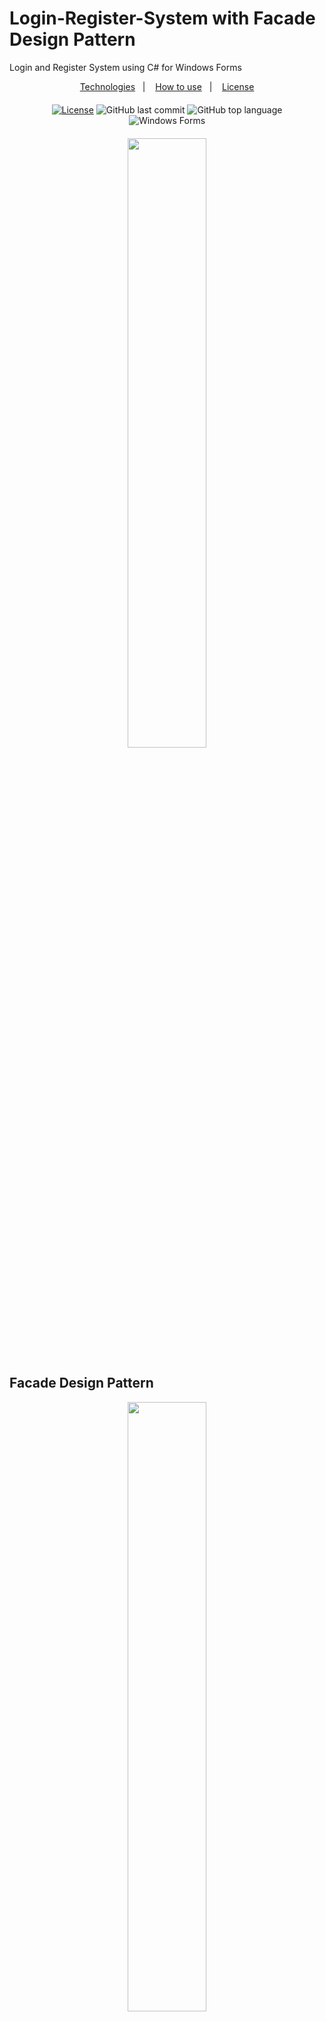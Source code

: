 # Login-Register-System with Facade Design Pattern
Login and Register System using C# for Windows Forms

<p align="center">
  <a href="#-technologies">Technologies</a>&nbsp;&nbsp;&nbsp;|&nbsp;&nbsp;&nbsp;
  <a href="#-how-to-use">How to use</a>&nbsp;&nbsp;&nbsp;|&nbsp;&nbsp;&nbsp;
  <a href="#-license">License</a>
</p>
<div align="center" style="margin: 20px; text-align: center">

  [![License](http://img.shields.io/:license-mit-blue.svg?style=flat-square)](https://github.com/ernestocasanova/LoginRegisterSystem/blob/main/LICENSE)
  ![GitHub last commit](https://img.shields.io/github/last-commit/ernestocasanova/LoginRegisterSystem?style=flat-square)
  ![GitHub top language](https://img.shields.io/github/languages/top/ernestocasanova/LoginRegisterSystem?style=flat-square)
![Windows Forms](https://img.shields.io/badge/Windows%20Forms-Functional-green)

</div>

<div align="center"><img src="https://github.com/ernestocasanova/LoginRegisterSystem/tree/87ac8fd94ecd896d60197f10452c57ba85cb31ee/Docs/project_animation.gif" width=50% height=50%></div>

## Facade Design Pattern

<div align="center"><img src="https://github.com/ernestocasanova/LoginRegisterSystem/tree/87ac8fd94ecd896d60197f10452c57ba85cb31ee/Docs/project_animation.gif" width=50% height=50%></div>

## 🧪 technologies

This project was built using the following technologies and features:

- C#
- [Visual Studio IDE](https://visualstudio.microsoft.com)

## 💡 how to use

- Clone the repository.
- Open the project from Visual Studio 2022.
- This project uses simple local json files to persist data.

![system](https://github.com/ernestocasanova/LoginRegisterSystem/tree/87ac8fd94ecd896d60197f10452c57ba85cb31ee/Docs/auth_screens.png)

## Login and Register Forms - Credits to BinaryLeo 

![BinaryLeo](https://github.com/BinaryLeo/csharp_signin_signup_system)

## 📄 License

This project was built under MIT. See the file [LICENSE](LICENSE) for more details.

---
